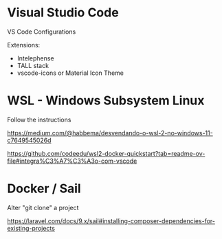 # Visual Studio Code

VS Code Configurations

Extensions: 
- Intelephense
- TALL stack
- vscode-icons or Material Icon Theme

# WSL - Windows Subsystem Linux

Follow the instructions

https://medium.com/@habbema/desvendando-o-wsl-2-no-windows-11-c7649545026d

https://github.com/codeedu/wsl2-docker-quickstart?tab=readme-ov-file#integra%C3%A7%C3%A3o-com-vscode

# Docker / Sail

Alter "git clone" a project

https://laravel.com/docs/9.x/sail#installing-composer-dependencies-for-existing-projects

